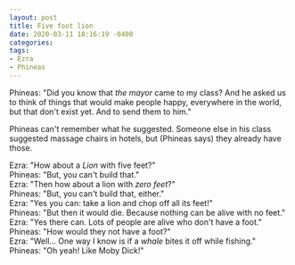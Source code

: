 ```yaml
---
layout: post
title: Five foot lion
date: 2020-03-11 18:16:19 -0400
categories:
tags:
- Ezra
- Phineas
---
```


Phineas: "Did you know that _the mayor_ came to my class? And he asked us to think of things that would make people happy, everywhere in the world, but that don't exist yet. And to send them to him."<br/>

Phineas can't remember what he suggested. Someone else in his class suggested massage chairs in hotels, but (Phineas says) they already have those.

Ezra: "How about a _Lion_ with five feet?"<br/>
Phineas: "But, you can't build that."<br/>
Ezra: "Then how about a lion with _zero feet_?"<br/>
Phineas: "But, you can't build that, either."<br/>
Ezra: "Yes you can: take a lion and chop off all its feet!"<br/>
Phineas: "But then it would die. Because nothing can be alive with no feet."<br/>
Ezra: "Yes there can. Lots of people are alive who don't have a foot."<br/>
Phineas: "How would they not have a foot?"<br/>
Ezra: "Well... One way I know is if a _whale_ bites it off while fishing."<br/>
Phineas: "Oh yeah! Like Moby Dick!"<br/>


